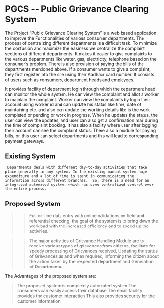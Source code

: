 # PGCS -- Public Grievance Clearing System

The Project “Public Grievance Clearing System” is a web based application to improve the Functionalities of various consumer departments. The process of centralizing different departments is a difficult task. To minimize the confusion and maximize the easiness we centralize the complaint sections of different departments. It makes it easier to give complaints to the various departments like water, gas, electricity, telephone based on the consumer’s problem. There is also provision of paying the bills of the departments mentioned above. If a consumer wants to give a complaint, they first register into the site using their Aadhaar card number. It consists of users such as consumers, department heads and employees.

   It provides facility of department login through which the department head can monitor the whole system. He can view the complaint and allot a worker to maintain the complaint. Worker can view the complaints by login their account using worker id and can update his status like time, date of maintaining etc. and also can update the working details like is the work completed or pending or work in progress. When he updates the status, the user can view the updates, and user can also get a confirmation mail during the time of complaint booking. It has also a facility where user after logging their account can see the complaint status. There also a module for paying bills, on this user can select departments and this will lead to corresponding payment gateways.


## Existing System
	 Departments deals with different day-to-day activities that take place generally in any system. In the existing manual system huge expenditure and a lot of time is spent in communicating the information across different branches.  So, there is a need for an integrated automated system, which has some centralized control over the entire process.
   
## Proposed System
>>  Full on-line data entry with online validations on field and referential checking, the goal of the system is to bring down the workload with the increased efficiency and to speed up the activities.

>>  The major activities of Grievance Handling Module are to receive various types of grievances from citizens, facilitate for speedy processing of Grievances received, Updating the status of Grievances as and when required, informing the citizen about the action taken by the respected department and Generation of Departments. 

The Advantages of the proposed system are:

> The proposed system is completely automated system
> The consumers can easily access their database
> The email facility provides the customer interaction
> This also provides security for the customer information





